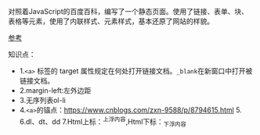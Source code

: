 对照着JavaScript的百度百科，编写了一个静态页面。使用了链接、表单、块、表格等元素，使用了内联样式、元素样式，基本还原了网站的样貌。

[参考](https://github.com/AlbertXiao1994/IFE)


知识点：
- 1.`<a>` 标签的 target 属性规定在何处打开链接文档。`_blank`在新窗口中打开被链接文档。
- 2.margin-left:左外边距
- 3.无序列表ol-li
- 4.`<a>`的锚点：https://www.cnblogs.com/zxn-9588/p/8794615.html
5.<sapn>
6.dl、dt、dd
7.Html上标：<sup>上浮内容</sup>,Html下标：<sub>下浮内容</sub>
